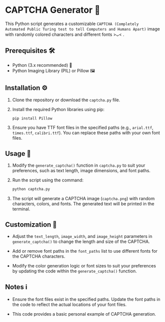 # CAPTCHA Generator 🤖

This Python script generates a customizable `CAPTCHA (Completely Automated Public Turing test to tell Computers and Humans Apart)` image with randomly colored characters and different fonts >ᴗ< .

## Prerequisites 🛠️

- Python (3.x recommended) 🐍
- Python Imaging Library (PIL) or Pillow 🖼️

## Installation ⚙️

1. Clone the repository or download the `captcha.py` file.

2. Install the required Python libraries using pip:

    ```bash
    pip install Pillow
    ```

3. Ensure you have TTF font files in the specified paths (e.g., `arial.ttf`, `times.ttf`, `calibri.ttf`). You can replace these paths with your own font files.

## Usage 🚀

1. Modify the `generate_captcha()` function in `captcha.py` to suit your preferences, such as text length, image dimensions, and font paths.

2. Run the script using the command:

    ```bash
    python captcha.py
    ```

3. The script will generate a CAPTCHA image (`captcha.png`) with random characters, colors, and fonts. The generated text will be printed in the terminal.

## Customization 🎨

- Adjust the `text_length`, `image_width`, and `image_height` parameters in `generate_captcha()` to change the length and size of the CAPTCHA.
  
- Add or remove font paths in the `font_paths` list to use different fonts for the CAPTCHA characters.

- Modify the color generation logic or font sizes to suit your preferences by updating the code within the `generate_captcha()` function.

## Notes ℹ️

- Ensure the font files exist in the specified paths. Update the font paths in the code to reflect the actual locations of your font files.

- This code provides a basic personal example of CAPTCHA generation.
